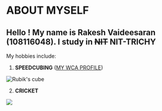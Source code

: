 # ABOUT MYSELF

Hello ! My name is **Rakesh Vaideesaran (108116048)**.
I study in **~~NIT~~**  **NIT-TRICHY**
-----
My hobbies include:

1.   **SPEEDCUBING** ([MY WCA PROFILE](https://www.worldcubeassociation.org/persons/2012VAID02))
    
![Rubik's cube](https://smhttp-ssl-62406.nexcesscdn.net/resources/images/assets/rubiks-cube-coloured.png)


2.   **CRICKET**

![](http://www.newscrab.com/wp-content/uploads/2016/06/ballll.jpg)



